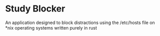 # Study Blocker

An application designed to block distractions using the /etc/hosts file on \*nix operating systems written purely in rust

